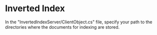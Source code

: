 # Inverted Index

In the "InvertedIndexServer/ClientObject.cs" file, specify your path to the directories where the documents for indexing are stored.
